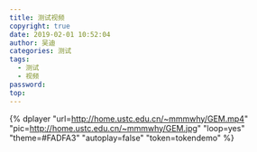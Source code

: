```yaml
---
title: 测试视频
copyright: true
date: 2019-02-01 10:52:04
author: 吴迪
categories: 测试
tags:
  - 测试
  - 视频
password:
top:
---
```


{% dplayer "url=http://home.ustc.edu.cn/~mmmwhy/GEM.mp4"  "pic=http://home.ustc.edu.cn/~mmmwhy/GEM.jpg" "loop=yes" "theme=#FADFA3" "autoplay=false" "token=tokendemo" %}

